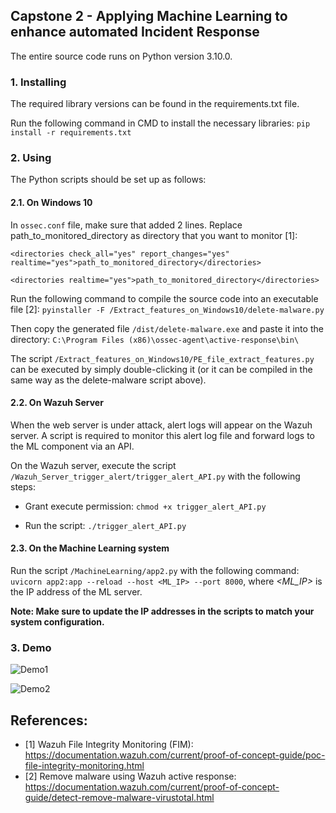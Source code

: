 ## Capstone 2 - Applying Machine Learning to enhance automated Incident Response

The entire source code runs on Python version 3.10.0.

### 1. Installing

The required library versions can be found in the requirements.txt file.

Run the following command in CMD to install the necessary libraries: `pip install -r requirements.txt`

### 2. Using

The Python scripts should be set up as follows:

#### 2.1. On Windows 10

In `ossec.conf` file, make sure that added 2 lines. Replace path_to_monitored_directory as directory that you want to monitor [1]:

```
<directories check_all="yes" report_changes="yes" realtime="yes">path_to_monitored_directory</directories>

<directories realtime="yes">path_to_monitored_directory</directories>
```

Run the following command to compile the source code into an executable file [2]: `pyinstaller -F /Extract_features_on_Windows10/delete-malware.py`

Then copy the generated file `/dist/delete-malware.exe` and paste it into the directory: `C:\Program Files (x86)\ossec-agent\active-response\bin\`

The script `/Extract_features_on_Windows10/PE_file_extract_features.py` can be executed by simply double-clicking it (or it can be compiled in the same way as the delete-malware script above).

#### 2.2. On Wazuh Server

When the web server is under attack, alert logs will appear on the Wazuh server. A script is required to monitor this alert log file and forward logs to the ML component via an API.

On the Wazuh server, execute the script `/Wazuh_Server_trigger_alert/trigger_alert_API.py` with the following steps:

- Grant execute permission: `chmod +x trigger_alert_API.py`

- Run the script: `./trigger_alert_API.py`

#### 2.3. On the Machine Learning system

Run the script `/MachineLearning/app2.py` with the following command: `uvicorn app2:app --reload --host <ML_IP> --port 8000`, where *<ML_IP>* is the IP address of the ML server.

**Note: Make sure to update the IP addresses in the scripts to match your system configuration.**

### 3. Demo

![Demo1](./Web-attack-detect-response.gif)

![Demo2](./Malware-attack-detect-response.gif)

## References:

- [1] Wazuh File Integrity Monitoring (FIM): https://documentation.wazuh.com/current/proof-of-concept-guide/poc-file-integrity-monitoring.html
- [2] Remove malware using Wazuh active response: https://documentation.wazuh.com/current/proof-of-concept-guide/detect-remove-malware-virustotal.html
